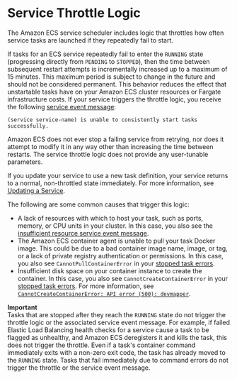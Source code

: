 # Service Throttle Logic<a name="service-throttle-logic"></a>

The Amazon ECS service scheduler includes logic that throttles how often service tasks are launched if they repeatedly fail to start\.

If tasks for an ECS service repeatedly fail to enter the `RUNNING` state \(progressing directly from `PENDING` to `STOPPED`\), then the time between subsequent restart attempts is incrementally increased up to a maximum of 15 minutes\. This maximum period is subject to change in the future and should not be considered permanent\. This behavior reduces the effect that unstartable tasks have on your Amazon ECS cluster resources or Fargate infrastructure costs\. If your service triggers the throttle logic, you receive the following [service event message](service-event-messages.md#service-event-messages-4):

```
(service service-name) is unable to consistently start tasks successfully.
```

Amazon ECS does not ever stop a failing service from retrying, nor does it attempt to modify it in any way other than increasing the time between restarts\. The service throttle logic does not provide any user\-tunable parameters\.

If you update your service to use a new task definition, your service returns to a normal, non\-throttled state immediately\. For more information, see [Updating a Service](update-service.md)\.

The following are some common causes that trigger this logic:
+ A lack of resources with which to host your task, such as ports, memory, or CPU units in your cluster\. In this case, you also see the [insufficient resource service event message](service-event-messages.md#service-event-messages-1)\.
+ The Amazon ECS container agent is unable to pull your task Docker image\. This could be due to a bad container image name, image, or tag, or a lack of private registry authentication or permissions\. In this case, you also see `CannotPullContainerError` in your [stopped task errors](stopped-task-errors.md)\.
+ Insufficient disk space on your container instance to create the container\. In this case, you also see `CannotCreateContainerError` in your [stopped task errors](stopped-task-errors.md)\. For more information, see [`CannotCreateContainerError: API error (500): devmapper`](CannotCreateContainerError.md)\.

**Important**  
Tasks that are stopped after they reach the `RUNNING` state do not trigger the throttle logic or the associated service event message\. For example, if failed Elastic Load Balancing health checks for a service cause a task to be flagged as unhealthy, and Amazon ECS deregisters it and kills the task, this does not trigger the throttle\. Even if a task's container command immediately exits with a non\-zero exit code, the task has already moved to the `RUNNING` state\. Tasks that fail immediately due to command errors do not trigger the throttle or the service event message\.